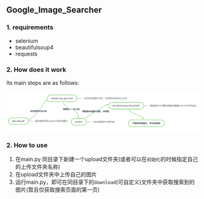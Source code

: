 ## Google_Image_Searcher

### 1. requirements

- selenium
- beautifulsoup4
- requests

### 2. How does it work
Its main steps are as follows:

<img src='process.png' >

### 2. How to use

1. 在main.py 同目录下新建一个upload文件夹(或者可以在`初始化`的时候指定自己的上传文件夹名称)
2. 在upload文件夹中上传自己的图片
3. 运行main.py，即可在同目录下的`download`(可自定义)文件夹中获取搜索到的图片(暂且仅获取搜索页面的第一页)
